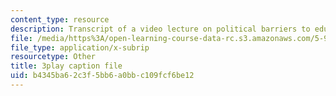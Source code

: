 ```yaml
---
content_type: resource
description: Transcript of a video lecture on political barriers to educational change.
file: /media/https%3A/open-learning-course-data-rc.s3.amazonaws.com/5-95j-teaching-college-level-science-and-engineering-spring-2009/b4345ba62c3f5bb6a0bbc109fcf6be12_PaYY0e9eE2A.vtt
file_type: application/x-subrip
resourcetype: Other
title: 3play caption file
uid: b4345ba6-2c3f-5bb6-a0bb-c109fcf6be12
---
```

